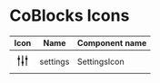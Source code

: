 # CoBlocks Icons
	
| Icon   | Name   | Component name   |
| ------ | ------ | ---------------- |
| <img src="./src/svg/settings.svg" width=32> | settings | SettingsIcon |
